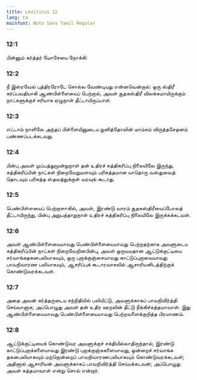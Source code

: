 ```yaml
---
title: Leviticus 12
lang: ta
mainfont: Noto Sans Tamil Regular
---
```


###  12:1

பின்னும் கர்த்தர் மோசேயை நோக்கி:

###  12:2

நீ இஸ்ரவேல் புத்திரரோடே சொல்ல வேண்டியது என்னவென்றால்: ஒரு ஸ்திரீ கர்ப்பவதியாகி ஆண்பிள்ளையைப் பெற்றால், அவள் சூதகஸ்திரீ விலக்கமாயிருக்கும் நாட்களுக்குச் சரியாக ஏழுநாள் தீட்டாயிருப்பாள்.

###  12:3

எட்டாம் நாளிலே அந்தப் பிள்ளையினுடைய நுனித்தோலின் மாம்சம் விருத்தசேதனம் பண்ணப்படக்கடவது.

###  12:4

பின்பு அவள் முப்பத்துமூன்றுநாள் தன் உதிரச் சுத்திகரிப்பு நிலையிலே இருந்து, சுத்திகரிப்பின் நாட்கள் நிறைவேறுமளவும் பரிசுத்தமான யாதொரு வஸ்துவைத் தொடவும் பரிசுத்த ஸ்தலத்துக்குள் வரவுங் கூடாது.

###  12:5

பெண்பிள்ளயைப் பெற்றாளாகில், அவள், இரண்டு வாரம் சூதகஸ்திரீயைப்போலத் தீட்டாயிருந்து, பின்பு அறுபத்தாறுநாள் உதிரச் சுத்திகரிப்பு நிலையிலே இருக்கக்கடவள்.

###  12:6

அவள் ஆண்பிள்ளையையாவது பெண்பிள்ளையையாவது பெற்றதற்காக அவளுடைய சுத்திகரிப்பின் நாட்கள் நிறைவேறினபின்பு, அவள் ஒருவயதான ஆட்டுக்குட்டியை சர்வாங்கதகனபலியாகவும், ஒரு புறாக்குஞ்சையாவது காட்டுப்புறாவையாவது பாவநிவாரண பலியாகவும், ஆசரிப்புக் கூடாரவாசலில் ஆசாரியனிடத்திற்குக் கொண்டுவரக்கடவள்.

###  12:7

அதை அவன் கர்த்தருடைய சந்நிதியில் பலியிட்டு, அவளுக்காகப் பாவநிவிர்த்தி செய்வானாக; அப்பொழுது அவள் தன் உதிர ஊறலின் தீட்டு நீங்கிச்சுத்தமாவாள். இது ஆண்பிள்ளையையாவது பெண்பிள்ளையையாவது பெற்றவளைக்குறித்த பிரமாணம்.

###  12:8

ஆட்டுக்குட்டியைக் கொண்டுவர அவளுக்குச் சக்தியில்லாதிருந்தால், இரண்டு காட்டுப்புறாக்களையாவது இரண்டு புறாக்குஞ்சுகளையாவது, ஒன்றைச் சர்வாங்க தகனபலியாகவும் மற்றொன்றைப் பாவநிவாரணபலியாகவும் கொண்டுவரக்கடவள்; அதினால் ஆசாரியன் அவளுக்காகப் பாவநிவிர்த்தி செய்யக்கடவன்; அப்பொழுது அவள் சுத்தமாவாள் என்று சொல் என்றார்.

